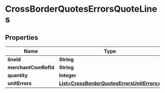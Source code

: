 

# CrossBorderQuotesErrorsQuoteLines

## Properties

Name | Type | Description | Notes
------------ | ------------- | ------------- | -------------
**lineId** | **String** |  |  [optional]
**merchantComRefId** | **String** |  |  [optional]
**quantity** | **Integer** |  |  [optional]
**unitErrors** | [**List&lt;CrossBorderQuotesErrorsUnitErrors&gt;**](CrossBorderQuotesErrorsUnitErrors.md) |  |  [optional]



